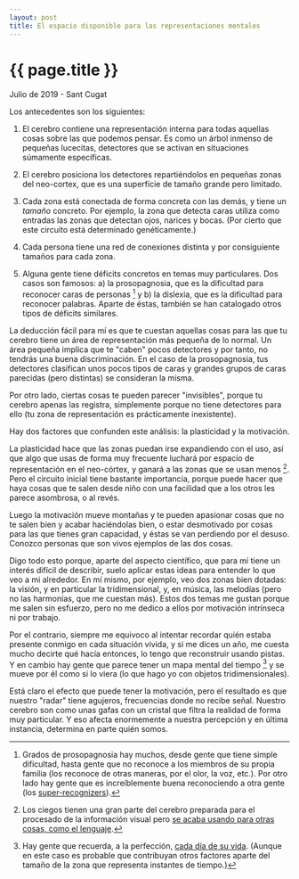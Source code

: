 ```yaml
---
layout: post
title: El espacio disponible para las representaciones mentales
---
```


# {{ page.title }}

<time class="fecha">Julio de 2019 - Sant Cugat</time>

Los antecedentes son los siguientes:

1. El cerebro contiene una representación interna para todas aquellas cosas
   sobre las que podemos pensar. Es como un árbol inmenso de pequeñas lucecitas,
   detectores que se activan en situaciones súmamente específicas.

2. El cerebro posiciona los detectores repartiéndolos en pequeñas zonas del
   neo-cortex, que es una superfície de tamaño grande pero limitado. 
   
3. Cada zona está conectada de forma concreta con las demás, y tiene un *tamaño*
   concreto. Por ejemplo, la zona que detecta caras utiliza como entradas las
   zonas que detectan ojos, narices y bocas. (Por cierto que este circuito está
   determinado genéticamente.)

4. Cada persona tiene una red de conexiones distinta y por consiguiente tamaños
   para cada zona.

5. Alguna gente tiene déficits concretos en temas muy particulares. Dos casos
   son famosos: a) la prosopagnosia, que es la dificultad para reconocer caras
   de personas [^1] y b) la dislexia, que es la dificultad para reconocer
   palabras. Aparte de éstas, también se han catalogado otros tipos de déficits
   similares. 

La deducción fácil para mí es que te cuestan aquellas cosas para las que tu
cerebro tiene un área de representación más pequeña de lo normal. Un área
pequeña implica que te "caben" pocos detectores y por tanto, no tendrás una
buena discriminación. En el caso de la prosopagnosia, tus detectores clasifican
unos pocos tipos de caras y grandes grupos de caras parecidas (pero distintas)
se consideran la misma.

Por otro lado, ciertas cosas te pueden parecer "invisibles", porque tu cerebro
apenas las registra, simplemente porque no tiene detectores para ello (tu zona
de representación es prácticamente inexistente).

Hay dos factores que confunden este análisis: la plasticidad y la motivación.

La plasticidad hace que las zonas puedan irse expandiendo con el uso, así que
algo que usas de forma muy frecuente luchará por espacio de representación en el
neo-córtex, y ganará a las zonas que se usan menos [^2]. Pero el circuito
inicial tiene bastante importancia, porque puede hacer que haya cosas que te
salen desde niño con una facilidad que a los otros les parece asombrosa, o al
revés.

Luego la motivación mueve montañas y te pueden apasionar cosas que no te salen
bien y acabar haciéndolas bien, o estar desmotivado por cosas para las que tienes
gran capacidad, y éstas se van perdiendo por el desuso. Conozco personas que son
vivos ejemplos de las dos cosas.

Digo todo esto porque, aparte del aspecto científico, que para mí tiene un
interés difícil de describir, suelo aplicar estas ideas para entender lo que veo
a mi alrededor. En mí mismo, por ejemplo, veo dos zonas bien dotadas: la visión,
y en particular la tridimensional, y, en música, las melodías (pero no las
harmonías, que me cuestan más). Estos dos temas me gustan porque me salen sin
esfuerzo, pero no me dedico a ellos por motivación intrínseca ni por trabajo.

Por el contrario, siempre me equivoco al intentar recordar quién estaba presente
conmigo en cada situación vivida, y si me dices un año, me cuesta mucho decirte
qué hacía entonces, lo tengo que reconstruir usando pistas. Y en cambio hay
gente que parece tener un mapa mental del tiempo [^3] y se mueve por él como si
lo viera (lo que hago yo con objetos tridimensionales).

Está claro el efecto que puede tener la motivación, pero el resultado es que
nuestro "radar" tiene agujeros, frecuencias donde no recibe señal. Nuestro
cerebro son como unas gafas con un cristal que filtra la realidad de forma muy
particular. Y eso afecta enormemente a nuestra percepción y en última instancia,
determina en parte quién somos.


[^1]: Grados de prosopagnosia hay muchos, desde gente que tiene simple
      dificultad, hasta gente que no reconoce a los miembros de su propia familia
      (los reconoce de otras maneras, por el olor, la voz, etc.). Por otro lado
      hay gente que es increíblemente buena reconociendo a otra gente (los
      [super-recognizers](https://www.superrecognisers.com/)).

[^2]: Los ciegos tienen una gran parte del cerebro preparada para el procesado de la información visual pero 
      [se acaba usando para otras cosas, como el lenguaje](https://www.newscientist.com/article/2147696-blind-people-repurpose-the-brains-visual-areas-for-language/).

[^3]: Hay gente que recuerda, a la perfección, [cada día de su vida](https://youtu.be/hpTCZ-hO6iI).
      (Aunque en este caso es probable que contribuyan otros factores aparte del tamaño
      de la zona que representa instantes de tiempo.)
